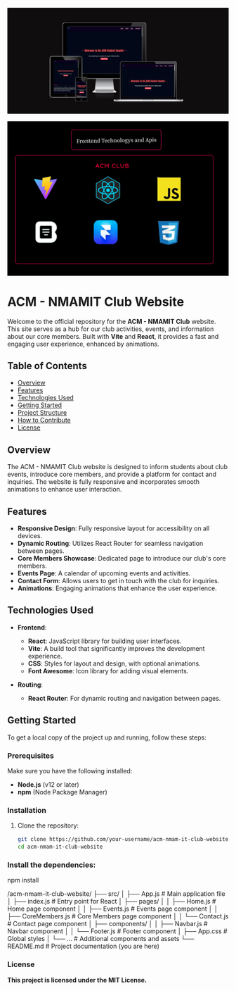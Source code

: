<p align="center">
  <img src="acm.jpg" alt="ACM NMAMIT Club Logo"/>
</p>
<p align="center">
  <img src="banner.png" alt="ACM NMAMIT Club Logo"/>
</p>

# ACM - NMAMIT Club Website

Welcome to the official repository for the **ACM - NMAMIT Club** website. This site serves as a hub for our club activities, events, and information about our core members. Built with **Vite** and **React**, it provides a fast and engaging user experience, enhanced by animations.

## Table of Contents
- [Overview](#overview)
- [Features](#features)
- [Technologies Used](#technologies-used)
- [Getting Started](#getting-started)
- [Project Structure](#project-structure)
- [How to Contribute](#how-to-contribute)
- [License](#license)

## Overview
The ACM - NMAMIT Club website is designed to inform students about club events, introduce core members, and provide a platform for contact and inquiries. The website is fully responsive and incorporates smooth animations to enhance user interaction.

## Features
- **Responsive Design**: Fully responsive layout for accessibility on all devices.
- **Dynamic Routing**: Utilizes React Router for seamless navigation between pages.
- **Core Members Showcase**: Dedicated page to introduce our club's core members.
- **Events Page**: A calendar of upcoming events and activities.
- **Contact Form**: Allows users to get in touch with the club for inquiries.
- **Animations**: Engaging animations that enhance the user experience.

## Technologies Used
- **Frontend**:
  - **React**: JavaScript library for building user interfaces.
  - **Vite**: A build tool that significantly improves the development experience.
  - **CSS**: Styles for layout and design, with optional animations.
  - **Font Awesome**: Icon library for adding visual elements.
  
- **Routing**:
  - **React Router**: For dynamic routing and navigation between pages.

## Getting Started
To get a local copy of the project up and running, follow these steps:

### Prerequisites
Make sure you have the following installed:
- **Node.js** (v12 or later)
- **npm** (Node Package Manager)

### Installation
1. Clone the repository:
   ```bash
   git clone https://github.com/your-username/acm-nmam-it-club-website.git
   cd acm-nmam-it-club-website
### Install the dependencies:
npm install



/acm-nmam-it-club-website/
├── src/
│   ├── App.js                # Main application file
│   ├── index.js              # Entry point for React
│   ├── pages/
│   │   ├── Home.js           # Home page component
│   │   ├── Events.js         # Events page component
│   │   ├── CoreMembers.js     # Core Members page component
│   │   └── Contact.js         # Contact page component
│   ├── components/
│   │   ├── Navbar.js          # Navbar component
│   │   └── Footer.js          # Footer component
│   ├── App.css                # Global styles
│   └── ...                    # Additional components and assets
└── README.md                 # Project documentation (you are here)
### License
**This project is licensed under the MIT License.**

